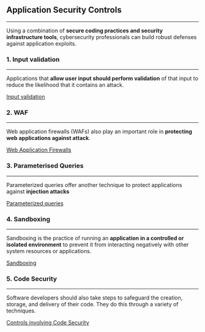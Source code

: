 ## Application Security Controls 
---
Using a combination of **secure coding practices and security infrastructure tools**, cybersecurity professionals can build robust defenses against application exploits.

### 1. Input validation
---
Applications that **allow user input should perform validation** of that input to reduce the likelihood that it contains an attack.

[Input validation](Input%20validation.md)

### 2. WAF
---
Web application firewalls (WAFs) also play an important role in **protecting web applications against attack**.

[Web Application Firewalls](Web%20Application%20Firewalls.md)

### 3. Parameterised Queries 
---
Parameterized queries offer another technique to protect  applications against **injection attacks**

[Parameterized queries](Parameterized%20queries.md)

### 4. Sandboxing 
---
Sandboxing is the practice of running an **application in a controlled or isolated environment** to prevent it from interacting negatively with other system resources or applications.

[Sandboxing](Sandboxing.md)

### 5. Code Security 
---
Software developers should also take steps to safeguard the creation, storage, and delivery of their code. They do this through a variety of techniques.

[Controls involving Code Security](Controls%20involving%20Code%20Security.md)
